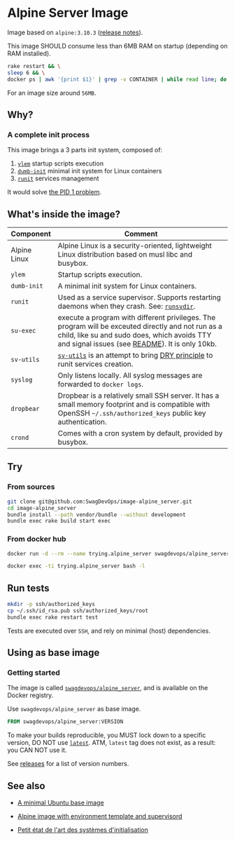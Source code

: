 # Alpine Server Image

Image based on ``alpine:3.10.3`` ([release notes][release:2019-10-21]).

This image SHOULD consume less than 6MB RAM on startup (depending on RAM installed).

```sh
rake restart && \
sleep 6 && \
docker ps | awk '{print $1}' | grep -v CONTAINER | while read line; do docker ps | grep $line | awk '{printf $NF" "}' && echo "scale=2; $(cat /sys/fs/cgroup/memory/docker/$line*/memory.usage_in_bytes)/1024/1024" | bc -l; done | sort | column -t
```

For an image size around ``56MB``.

<a name="why"></a>
## Why?

<a name="init_process"></a>
### A complete init process

This image brings a 3 parts init system, composed of:

1. [``ylem``][ylem] startup scripts execution
2. [``dumb-init``][dumb-init] minimal init system for Linux containers
3. [``runit``][runit] services management

It would solve [the PID 1 problem][blog.phusion.nl:docker-and-the-pid-1-zombie-reaping-problem].

<a name="whats_inside"></a>
## What's inside the image?

| Component        | Comment             |
| ---------------- | ------------------- |
| Alpine Linux     | Alpine Linux is a security-oriented, lightweight Linux distribution based on musl libc and busybox. |
| ``ylem``         | Startup scripts execution. |
| ``dumb-init``    | A minimal init system for Linux containers. |
| ``runit``        | Used as a service supervisor. Supports restarting daemons when they crash. See: [``runsvdir``][manpage:runsvdir]. |
| ``su-exec``      | execute a program with different privileges. The program will be exceuted directly and not run as a child, like su and sudo does, which avoids TTY and signal issues (see [README][su-exec:README#parentchild-handling]). It is only 10kb. |
| ``sv-utils``     | [``sv-utils``][github.com:SwagDevOps/sv-utils] is an attempt to bring [DRY principle][dry-definition] to runit services creation. |
| ``syslog``       | Only listens locally. All syslog messages are forwarded to ``docker logs``. |
| ``dropbear``     | Dropbear is a relatively small SSH server. It has a small memory footprint and is compatible with OpenSSH ``~/.ssh/authorized_keys`` public key authentication. |
| ``crond``        | Comes with a cron system by default, provided by busybox. |

<a name="try"></a>
## Try

### From sources

```sh
git clone git@github.com:SwagDevOps/image-alpine_server.git
cd image-alpine_server
bundle install --path vendor/bundle --without development
bundle exec rake build start exec
```

### From docker hub

```sh
docker run -d --rm --name trying.alpine_server swagdevops/alpine_server:VERSION

```

```sh
docker exec -ti trying.alpine_server bash -l
```

<a name="tests"></a>
## Run tests

```sh
mkdir -p ssh/authorized_keys
cp ~/.ssh/id_rsa.pub ssh/authorized_keys/root
bundle exec rake restart test
```

Tests are executed over ``SSH``, and rely on minimal (host) dependencies.

<a name="using"></a>
## Using as base image

<a name="getting_started"></a>
### Getting started

The image is called [``swagdevops/alpine_server``][docker_hub.com:swagdevops/alpine_server],
and is available on the Docker registry.

Use ``swagdevops/alpine_server`` as base image.

```dockerfile
FROM swagdevops/alpine_server:VERSION
```

To make your builds reproducible, you MUST lock down
to a specific version, DO NOT use [`latest`][vsupalov.com:wrong-with-latest].
ATM, `latest` tag does not exist, as a result: you CAN NOT use it.

See [releases][github.com:swagdevops/alpine/server/releases]
for a list of version numbers.

<a name="see_also"></a>
## See also

* [A minimal Ubuntu base image][phusion/baseimage-docker]
* [Alpine image with environment template and supervisord][qenv/alpine-base]

* [Petit état de l'art des systèmes d'initialisation][linuxfr:petit-etat-de-l-art]

<!-- hyperlinks references -->

[release:2019-10-21]: https://alpinelinux.org/posts/Alpine-3.10.3-released.html
[release:2019-08-20]: https://alpinelinux.org/posts/Alpine-3.10.2-released.html
[release:2019-05-09]: https://alpinelinux.org/posts/Alpine-3.9.4-released.html
[release:2019-01-29]: https://alpinelinux.org/posts/Alpine-3.9.0-released.html
[release:2018-06-26]: https://alpinelinux.org/posts/Alpine-3.8.0-released.html
[dumb-init]: https://github.com/Yelp/dumb-init
[ylem]: https://github.com/SwagDevOps/ylem
[runit]: http://smarden.org/runit/
[github.com:SwagDevOps/sv-utils]: https://github.com/SwagDevOps/sv-utils
[su-exec:README#parentchild-handling]: https://github.com/ncopa/su-exec/blob/master/README.md#tty--parentchild-handling
[blog.phusion.nl:docker-and-the-pid-1-zombie-reaping-problem]: https://blog.phusion.nl/2015/01/20/docker-and-the-pid-1-zombie-reaping-problem/
[manpage:runsvdir]: http://manpages.ubuntu.com/manpages/bionic/man8/runsvdir.8.html
[phusion/baseimage-docker]: https://github.com/phusion/baseimage-docker
[qenv/alpine-base]: https://github.com/qenv/alpine-base
[linuxfr:petit-etat-de-l-art]: https://linuxfr.org/news/petit-etat-de-l-art-des-systemes-d-initialisation-1
[docker_hub.com:swagdevops/alpine_server]: https://hub.docker.com/r/swagdevops/alpine_server
[github.com:swagdevops/alpine/server/releases]: https://github.com/SwagDevOps/image-alpine_server/releases
[vsupalov.com:wrong-with-latest]: https://vsupalov.com/docker-latest-tag/
[dry-definition]: https://en.wikipedia.org/wiki/Don%27t_repeat_yourself

